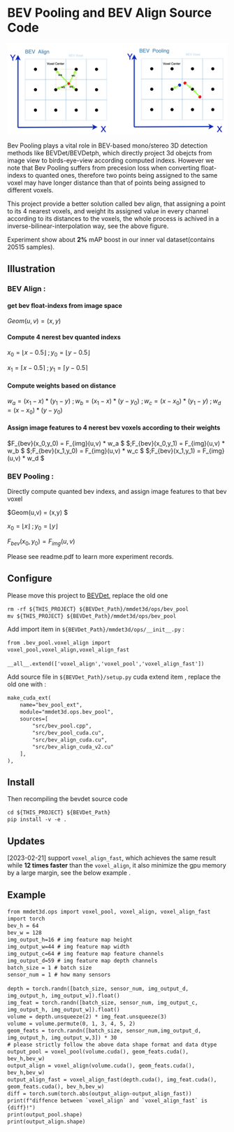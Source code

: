 # BEV Pooling and BEV Align Source Code 
<img width="769" alt="Demo" src="docs/demo.png">


Bev Pooling plays a vital role in BEV-based mono/stereo 3D detection methods like BEVDet/BEVDetph, which directly project 3d obejcts from image view to birds-eye-view according computed indexs. However we note that Bev Pooling suffers from precesion loss when converting float-indexs to quanted ones, therefore two points being assigned to the same voxel may have longer distance than that of points being assigned to different voxels. 

This project provide a better solution called bev align, that assigning a point to its 4 nearest voxels, and weight its assigned value in every channel according to its distances to the voxels, the whole process is achived in a inverse-bilinear-interpolation way, see the above figure.

Experiment show about **2%** mAP boost in our inner val dataset(contains 20515 samples).
## Illustration

### BEV Align :
#### get bev float-indexs from image space
$Geom(u,v) = (x,y)$ 
#### Compute 4 nerest bev quanted indexs
$x_0 = \lfloor x-0.5 \rfloor$
$;y_0 = \lfloor y-0.5 \rfloor$

$x_1 = \lceil x-0.5 \rceil$
$;y_1 = \lceil y-0.5 \rceil$

#### Compute weights based on distance
$w_a = (x_1 - x) * (y_1 - y)$
$;w_b = (x_1 - x) * (y - y_0)$
$;w_c = (x - x_0) * (y_1 - y)$
$;w_d = (x - x_0) * (y - y_0)$

#### Assign image features to 4 nerest bev voxels according to their weights
$F_{bev}(x_0,y_0) = F_{img}(u,v) * w_a $ 
$;F_{bev}(x_0,y_1) = F_{img}(u,v) * w_b $
$;F_{bev}(x_1,y_0) = F_{img}(u,v) * w_c $
$;F_{bev}(x_1,y_1) = F_{img}(u,v) * w_d $

### BEV Pooling :

Directly compute quanted bev indexs, and assign image features to that bev voxel

$Geom(u,v) = (x,y) $

$x_0 = \lfloor x \rfloor$
$;y_0 = \lfloor y \rfloor$

$F_{bev}(x_0,y_0) = F_{img}(u,v)$ 



Please see readme.pdf to learn more experiment records. 

## Configure
Please move this project to [BEVDet](https://github.com/HuangJunJie2017/BEVDet), replace the old one 
```
rm -rf ${THIS_PROJECT} ${BEVDet_Path}/mmdet3d/ops/bev_pool
mv ${THIS_PROJECT} ${BEVDet_Path}/mmdet3d/ops/bev_pool
```


Add import item in `${BEVDet_Path}/mmdet3d/ops/__init__.py` :
```
from .bev_pool.voxel_align import voxel_pool,voxel_align,voxel_align_fast

__all__.extend(['voxel_align','voxel_pool','voxel_align_fast'])
```

Add source file in `${BEVDet_Path}/setup.py` cuda extend item , replace the old one with : 
```
make_cuda_ext(
    name="bev_pool_ext",
    module="mmdet3d.ops.bev_pool",
    sources=[
        "src/bev_pool.cpp",
        "src/bev_pool_cuda.cu",
        "src/bev_align_cuda.cu",
        "src/bev_align_cuda_v2.cu"
    ],
),
```
## Install 

Then recompiling the bevdet source code 

```
cd ${THIS_PROJECT} ${BEVDet_Path}
pip install -v -e .
```

## Updates
[2023-02-21] support `voxel_align_fast`, which achieves the same result while **12 times faster** than the `voxel_align`, it also minimize the gpu memory by a large margin, see the below example .
 
## Example
```
from mmdet3d.ops import voxel_pool, voxel_align, voxel_align_fast
import torch
bev_h = 64
bev_w = 128
img_output_h=16 # img feature map height
img_output_w=44 # img feature map width
img_output_c=64 # img feature map feature channels
img_output_d=59 # img feature map depth channels
batch_size = 1 # batch size 
sensor_num = 1 # how many sensors

depth = torch.randn([batch_size, sensor_num, img_output_d, img_output_h, img_output_w]).float()
img_feat = torch.randn([batch_size, sensor_num, img_output_c, img_output_h, img_output_w]).float()
volume = depth.unsqueeze(2) * img_feat.unsqueeze(3)
volume = volume.permute(0, 1, 3, 4, 5, 2)
geom_feats = torch.randn([batch_size, sensor_num,img_output_d, img_output_h, img_output_w,3]) * 30
# please strictly follow the above data shape format and data dtype
output_pool = voxel_pool(volume.cuda(), geom_feats.cuda(), bev_h,bev_w)
output_align = voxel_align(volume.cuda(), geom_feats.cuda(), bev_h,bev_w)
output_align_fast = voxel_align_fast(depth.cuda(), img_feat.cuda(), geom_feats.cuda(), bev_h,bev_w)
diff = torch.sum(torch.abs(output_align-output_align_fast))
print(f"diffence between `voxel_align` and `voxel_align_fast` is {diff}!")
print(output_pool.shape)
print(output_align.shape)
```


